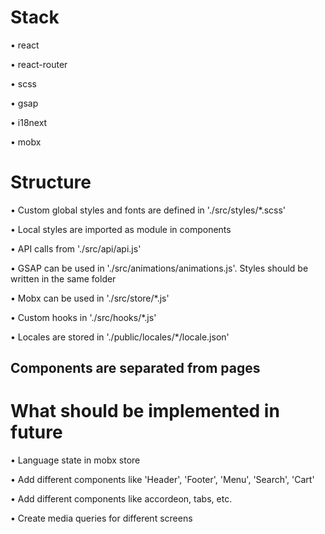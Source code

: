 # Stack

• react

• react-router

• scss

• gsap

• i18next

• mobx

# Structure

• Custom global styles and fonts are defined in './src/styles/*.scss'

• Local styles are imported as module in components

• API calls from './src/api/api.js'

• GSAP can be used in './src/animations/animations.js'. Styles should be written in the same folder

• Mobx can be used in './src/store/*.js'

• Custom hooks in './src/hooks/*.js'

• Locales are stored in './public/locales/*/locale.json'

## Components are separated from pages

# What should be implemented in future

• Language state in mobx store

• Add different components like 'Header', 'Footer', 'Menu', 'Search', 'Cart'

• Add different components like accordeon, tabs, etc.

• Create media queries for different screens